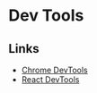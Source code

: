 # Dev Tools



## Links
- [Chrome DevTools](https://developers.google.com/web/tools/chrome-devtools)
- [React DevTools](https://chrome.google.com/webstore/detail/react-developer-tools/fmkadmapgofadopljbjfkapdkoienihi)




